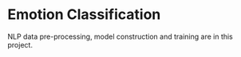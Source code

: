 # Emotion Classification
NLP data pre-processing, model construction and training are in this project.
